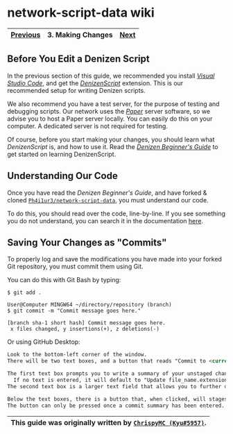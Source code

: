 # network-script-data wiki

| [Previous](./2.setting-up-git.md) | 3. Making Changes | [Next](./4.pushing-to-github.md) |
|:--------:|:-----------------:|:----:|

## Before You Edit a Denizen Script

In the previous section of this guide, we recommended you install [_Visual Studio Code_](https://code.visualstudio.com/), and get the [_DenizenScript_](https://marketplace.visualstudio.com/items?itemName=DenizenScript.denizenscript) extension. This is our recommended setup for writing Denizen scripts.

We also recommend you have a test server, for the purpose of testing and debugging scripts. Our network uses the [_Paper_](https://papermc.io/) server software, so we advise you to host a Paper server locally. You can easily do this on your computer. A dedicated server is not required for testing.

Of course, before you start making your changes, you should learn what _DenizenScript_ is, and how to use it. Read the [_Denizen Beginner's Guide_](https://guide.denizenscript.com/) to get started on learning DenizenScript.

## Understanding Our Code

Once you have read the _Denizen Beginner's Guide_, and have forked & cloned [`Ph4i1ur3/network-script-data`](https://github.com/Ph4i1ur3/network-script-data), you must understand our code.

To do this, you should read over the code, line-by-line. If you see something you do not understand, you can search it in the documentation [here](https://one.denizenscript.com/denizen/logs).

## Saving Your Changes as "Commits"

To properly log and save the modifications you have made into your forked Git repository, you must commit them using Git.

You can do this with Git Bash by typing:

```console
$ git add .

User@Computer MINGW64 ~/directory/repository (branch)
$ git commit -m "Commit message goes here."

[branch sha-1 short hash] Commit message goes here.
 x files changed, y insertions(+), z deletions(-)
```

Or using GitHub Desktop:

```md
Look to the bottom-left corner of the window.
There will be two text boxes, and a button that reads "Commit to <current branch>".

The first text box prompts you to write a summary of your unstaged changes.
  If no text is entered, it will default to "Update file_name.extension"
The second text box is a larger text field that allows you to further detail the changes made.

Below the text boxes, there is a button that, when clicked, will stages the changes made.
The button can only be pressed once a commit summary has been entered.
```

| This guide was originally written by [`ChrispyMC (Kyu#5957)`](https://github.com/ChrispyMC). |
|:----:|
